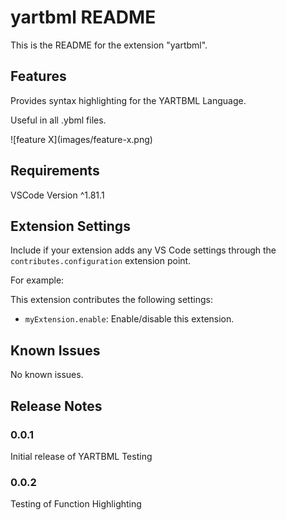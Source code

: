 # yartbml README

This is the README for the extension "yartbml".

## Features

Provides syntax highlighting for the YARTBML Language.

Useful in all .ybml files.

\!\[feature X\]\(images/feature-x.png\)

## Requirements

VSCode Version ^1.81.1

## Extension Settings

Include if your extension adds any VS Code settings through the `contributes.configuration` extension point.

For example:

This extension contributes the following settings:

* `myExtension.enable`: Enable/disable this extension.

## Known Issues

No known issues.

## Release Notes


### 0.0.1

Initial release of YARTBML Testing

### 0.0.2

Testing of Function Highlighting